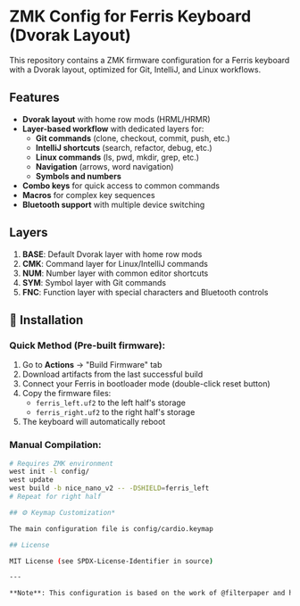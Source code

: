 # ZMK Config for Ferris Keyboard (Dvorak Layout)

This repository contains a ZMK firmware configuration for a Ferris keyboard with a Dvorak layout, optimized for Git, IntelliJ, and Linux workflows.

## Features

- **Dvorak layout** with home row mods (HRML/HRMR)
- **Layer-based workflow** with dedicated layers for:
  - **Git commands** (clone, checkout, commit, push, etc.)
  - **IntelliJ shortcuts** (search, refactor, debug, etc.)
  - **Linux commands** (ls, pwd, mkdir, grep, etc.)
  - **Navigation** (arrows, word navigation)
  - **Symbols and numbers**
- **Combo keys** for quick access to common commands
- **Macros** for complex key sequences
- **Bluetooth support** with multiple device switching

## Layers

1. **BASE**: Default Dvorak layer with home row mods
2. **CMK**: Command layer for Linux/IntelliJ commands
3. **NUM**: Number layer with common editor shortcuts
4. **SYM**: Symbol layer with Git commands
5. **FNC**: Function layer with special characters and Bluetooth controls

## 🔧 Installation

### Quick Method (Pre-built firmware):
1. Go to **Actions** → "Build Firmware" tab
2. Download artifacts from the last successful build
3. Connect your Ferris in bootloader mode (double-click reset button)
4. Copy the firmware files:
   - `ferris_left.uf2` to the left half's storage
   - `ferris_right.uf2` to the right half's storage
5. The keyboard will automatically reboot

### Manual Compilation:
```bash
# Requires ZMK environment
west init -l config/
west update
west build -b nice_nano_v2 -- -DSHIELD=ferris_left
# Repeat for right half

## ⚙️ Keymap Customization*

The main configuration file is config/cardio.keymap

## License

MIT License (see SPDX-License-Identifier in source)

---

**Note**: This configuration is based on the work of @filterpaper and has been customized for Dvorak layout with Git/IntelliJ/Linux workflows.
